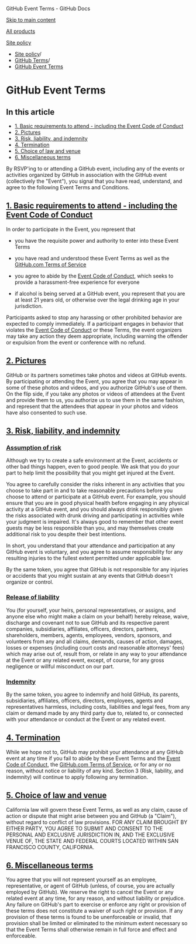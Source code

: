 GitHub Event Terms - GitHub Docs

[Skip to main content](#main-content)

[All products](/en)

[Site policy](/site-policy)

* [Site policy](/en/site-policy)/
* [GitHub Terms](/en/site-policy/github-terms)/
* [GitHub Event Terms](/en/site-policy/github-terms/github-event-terms)

GitHub Event Terms
==========

In this article
----------

* [1. Basic requirements to attend - including the Event Code of Conduct](#1-basic-requirements-to-attend---including-the-event-code-of-conduct)
* [2. Pictures](#2-pictures)
* [3. Risk, liability, and indemnity](#3-risk-liability-and-indemnity)
* [4. Termination](#4-termination)
* [5. Choice of law and venue](#5-choice-of-law-and-venue)
* [6. Miscellaneous terms](#6-miscellaneous-terms)

By RSVP'ing to or attending a GitHub event, including any of the events or activities organized by GitHub in association with the GitHub event (collectively the "Event"), you signal that you have read, understand, and agree to the following Event Terms and Conditions.

[1. Basic requirements to attend - including the Event Code of Conduct](#1-basic-requirements-to-attend---including-the-event-code-of-conduct)
----------

In order to participate in the Event, you represent that

* you have the requisite power and authority to enter into these Event Terms

* you have read and understood these Event Terms as well as the [GitHub.com Terms of Service](/en/site-policy/github-terms/github-terms-of-service)

* you agree to abide by the [Event Code of Conduct](/en/site-policy/github-terms/github-event-code-of-conduct), which seeks to provide a harassment-free experience for everyone

* if alcohol is being served at a GitHub event, you represent that you are at least 21 years old, or otherwise over the legal drinking age in your jurisdiction.

Participants asked to stop any harassing or other prohibited behavior are expected to comply immediately. If a participant engages in behavior that violates the [Event Code of Conduct](/en/site-policy/github-terms/github-event-code-of-conduct) or these Terms, the event organizers may take any action they deem appropriate, including warning the offender or expulsion from the event or conference with no refund.

[2. Pictures](#2-pictures)
----------

GitHub or its partners sometimes take photos and videos at GitHub events. By participating or attending the Event, you agree that you may appear in some of these photos and videos, and you authorize GitHub's use of them. On the flip side, if you take any photos or videos of attendees at the Event and provide them to us, you authorize us to use them in the same fashion, and represent that the attendees that appear in your photos and videos have also consented to such use.

[3. Risk, liability, and indemnity](#3-risk-liability-and-indemnity)
----------

### [Assumption of risk](#assumption-of-risk) ###

Although we try to create a safe environment at the Event, accidents or other bad things happen, even to good people. We ask that you do your part to help limit the possibility that you might get injured at the Event.

You agree to carefully consider the risks inherent in any activities that you choose to take part in and to take reasonable precautions before you choose to attend or participate at a GitHub event. For example, you should ensure that you are in good physical health before engaging in any physical activity at a GitHub event, and you should always drink responsibly given the risks associated with drunk driving and participating in activities while your judgment is impaired. It's always good to remember that other event guests may be less responsible than you, and may themselves create additional risk to you despite their best intentions.

In short, you understand that your attendance and participation at any GitHub event is voluntary, and you agree to assume responsibility for any resulting injuries to the fullest extent permitted under applicable law.

By the same token, you agree that GitHub is not responsible for any injuries or accidents that you might sustain at any events that GitHub doesn't organize or control.

### [Release of liability](#release-of-liability) ###

You (for yourself, your heirs, personal representatives, or assigns, and anyone else who might make a claim on your behalf) hereby release, waive, discharge and covenant not to sue GitHub and its respective parent companies, subsidiaries, affiliates, officers, directors, partners, shareholders, members, agents, employees, vendors, sponsors, and volunteers from any and all claims, demands, causes of action, damages, losses or expenses (including court costs and reasonable attorneys' fees) which may arise out of, result from, or relate in any way to your attendance at the Event or any related event, except, of course, for any gross negligence or willful misconduct on our part.

### [Indemnity](#indemnity) ###

By the same token, you agree to indemnify and hold GitHub, its parents, subsidiaries, affiliates, officers, directors, employees, agents and representatives harmless, including costs, liabilities and legal fees, from any claim or demand made by any third party due to, related to, or connected with your attendance or conduct at the Event or any related event.

[4. Termination](#4-termination)
----------

While we hope not to, GitHub may prohibit your attendance at any GitHub event at any time if you fail to abide by these Event Terms and the [Event Code of Conduct](/en/site-policy/github-terms/github-event-code-of-conduct), the [GitHub.com Terms of Service](/en/site-policy/github-terms/github-terms-of-service), or for any or no reason, without notice or liability of any kind. Section 3 (Risk, liability, and indemnity) will continue to apply following any termination.

[5. Choice of law and venue](#5-choice-of-law-and-venue)
----------

California law will govern these Event Terms, as well as any claim, cause of action or dispute that might arise between you and GitHub (a "Claim"), without regard to conflict of law provisions. FOR ANY CLAIM BROUGHT BY EITHER PARTY, YOU AGREE TO SUBMIT AND CONSENT TO THE PERSONAL AND EXCLUSIVE JURISDICTION IN, AND THE EXCLUSIVE VENUE OF, THE STATE AND FEDERAL COURTS LOCATED WITHIN SAN FRANCISCO COUNTY, CALIFORNIA.

[6. Miscellaneous terms](#6-miscellaneous-terms)
----------

You agree that you will not represent yourself as an employee, representative, or agent of GitHub (unless, of course, you are actually employed by GitHub). We reserve the right to cancel the Event or any related event at any time, for any reason, and without liability or prejudice. Any failure on GitHub's part to exercise or enforce any right or provision of these terms does not constitute a waiver of such right or provision. If any provision of these terms is found to be unenforceable or invalid, that provision shall be limited or eliminated to the minimum extent necessary so that the Event Terms shall otherwise remain in full force and effect and enforceable.
